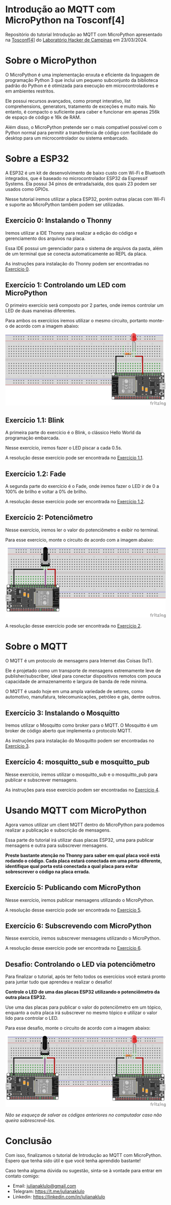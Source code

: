 # Introdução ao MQTT com MicroPython na Tosconf[4]
Repositório do tutorial Introdução ao MQTT com MicroPython apresentado na [Tosconf[4]](https://2024.tosconf.lhc.net.br/) do [Laboratório Hacker de Campinas](https://lhc.net.br/) em 23/03/2024.

# Sobre o MicroPython
O MicroPython é uma implementação enxuta e eficiente da linguagem de programação Python 3 que inclui um pequeno subconjunto da biblioteca padrão do Python e é otimizada para execução em microcontroladores e em ambientes restritos.

Ele possui recursos avançados, como prompt interativo, list comprehensions, generators, tratamento de exceções e muito mais. No entanto, é compacto o suficiente para caber e funcionar em apenas 256k de espaço de código e 16k de RAM.

Além disso, o MicroPython pretende ser o mais compatível possível com o Python normal para permitir a transferência de código com facilidade do desktop para um microcontrolador ou sistema embarcado.

# Sobre a ESP32
A ESP32 é um kit de desenvolvimento de baixo custo com Wi-Fi e Bluetooth integrados, que é baseado no microcontrolador ESP32 da Espressif Systems. Ela possui 34 pinos de entrada/saída, dos quais 23 podem ser usados como GPIOs.

Nesse tutorial iremos utilizar a placa ESP32, porém outras placas com Wi-Fi e suporte ao MicroPython também podem ser utilizadas. 

## Exercício 0: Instalando o Thonny
Iremos utilizar a IDE Thonny para realizar a edição do código e gerenciamento dos arquivos na placa.

Essa IDE possui um gerenciador para o sistema de arquivos da pasta, além de um terminal que se conecta automaticamente ao REPL da placa.

As instruções para instalação do Thonny podem ser encontradas no [Exercício 0](exercicios/exercicio_0.md).

## Exercício 1: Controlando um LED com MicroPython
O primeiro exercício será composto por 2 partes, onde iremos controlar um LED de duas maneiras diferentes.

Para ambos os exercícios iremos utilizar o mesmo circuito, portanto monte-o de acordo com a imagem abaixo:

![Circuito do Exercício 1](exercicios/imagens/exercicio_1.png)

## Exercício 1.1: Blink
A primeira parte do exercício é o Blink, o clássico Hello World da programação embarcada.

Nesse exercício, iremos fazer o LED piscar a cada 0.5s.

A resolução desse exercício pode ser encontrada no [Exercício 1.1](exercicios/exercicio_1_1.py).

## Exercício 1.2: Fade
A segunda parte do exercício é o Fade, onde iremos fazer o LED ir de 0 a 100% de brilho e voltar a 0% de brilho.

A resolução desse exercício pode ser encontrada no [Exercício 1.2](exercicios/exercicio_1_2.py).

## Exercício 2: Potenciômetro
Nesse exercício, iremos ler o valor do potenciômetro e exibir no terminal.

Para esse exercício, monte o circuito de acordo com a imagem abaixo:

![Circuito do Exercício 2](exercicios/imagens/exercicio_2.png)

A resolução desse exercício pode ser encontrada no [Exercício 2](exercicios/exercicio_2.py).

# Sobre o MQTT
O MQTT é um protocolo de mensagens para Internet das Coisas (IoT).

Ele é projetado como um transporte de mensagens extremamente leve de publisher/subscriber, ideal para conectar dispositivos remotos com pouca capacidade de armazenamento e largura de banda de rede mínima.

O MQTT é usado hoje em uma ampla variedade de setores, como automotivo, manufatura, telecomunicações, petróleo e gás, dentre outros.

## Exercício 3: Instalando o Mosquitto
Iremos utilizar o Mosquitto como broker para o MQTT. O Mosquitto é um broker de código aberto que implementa o protocolo MQTT.

As instruções para instalação do Mosquitto podem ser encontradas no [Exercício 3](exercicios/exercicio_3.md).

## Exercício 4: mosquitto_sub e mosquitto_pub
Nesse exercício, iremos utilizar o mosquitto_sub e o mosquitto_pub para publicar e subscrever mensagens.

As instruções para esse exercício podem ser encontradas no [Exercício 4](exercicios/exercicio_4.md).

# Usando MQTT com MicroPython
Agora vamos utilizar um client MQTT dentro do MicroPython para podemos realizar a publicação e subscrição de mensagens.

Essa parte do tutorial irá utilizar duas placas ESP32, uma para publicar mensagens e outra para subscrever mensagens.

<b>Preste bastante atenção no Thonny para saber em qual placa você está rodando o código. Cada placa estará conectada em uma porta diferente, identifique qual porta está conectada a qual placa para evitar sobrescrever o código na placa errada.</b>

## Exercício 5: Publicando com MicroPython
Nesse exercício, iremos publicar mensagens utilizando o MicroPython.

A resolução desse exercício pode ser encontrada no [Exercício 5](exercicios/exercicio_5.py).

## Exercício 6: Subscrevendo com MicroPython
Nesse exercício, iremos subscrever mensagens utilizando o MicroPython.

A resolução desse exercício pode ser encontrada no [Exercício 6](exercicios/exercicio_6.py).

## Desafio: Controlando o LED via potenciômetro
Para finalizar o tutorial, após ter feito todos os exercícios você estará pronto para juntar tudo que aprendeu e realizar o desafio!

<b>Controle o LED de uma das placas ESP32 utilizando o potenciômetro da outra placa ESP32.</b>

Use uma das placas para publicar o valor do potenciômetro em um tópico, enquanto a outra placa irá subscrever no mesmo tópico e utilizar o valor lido para controlar o LED.

Para esse desafio, monte o circuito de acordo com a imagem abaixo:

![Circuito do Desafio](exercicios/imagens/desafio.png)

<i>Não se esqueça de salvar os códigos anteriores no computador caso não queira sobrescrevê-los.</i>

# Conclusão
Com isso, finalizamos o tutorial de Introdução ao MQTT com MicroPython. Espero que tenha sido útil e que você tenha aprendido bastante!

Caso tenha alguma dúvida ou sugestão, sinta-se à vontade para entrar em contato comigo:
- Email: julianaklulo@gmail.com
- Telegram: https://t.me/julianaklulo
- Linkedin: https://linkedin.com/in/julianaklulo
